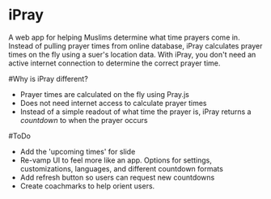 iPray
=====

A web app for helping Muslims determine what time prayers come in. Instead of pulling prayer times from online database, iPray calculates prayer times on the fly using a suer's location data. With iPray, you don't need an active internet connection to determine the correct prayer time. 

#Why is iPray different?
- Prayer times are calculated on the fly using Pray.js
- Does not need internet access to calculate prayer times
- Instead of a simple readout of what time the prayer is, iPray returns a _countdown_ to when the prayer occurs

#ToDo
- Add the 'upcoming times' for slide
- Re-vamp UI to feel more like an app. Options for settings, customizations, languages, and different countdown formats
- Add refresh button so users can request new countdowns
- Create coachmarks to help orient users.
